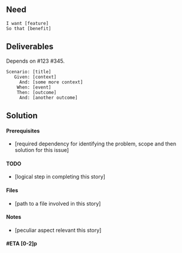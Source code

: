 ## Need

```gherkin
I want [feature]
So that [benefit]
```

## Deliverables

Depends on #123 #345.

```gherkin
Scenario: [title]
   Given: [context]
     And: [some more context]
    When: [event]
    Then: [outcome]
     And: [another outcome]
```

## Solution

#### Prerequisites
- [required dependency for identifying the problem, scope and then solution for this issue]

#### TODO
- [logical step in completing this story]

#### Files
- [path to a file involved in this story]

#### Notes
- [peculiar aspect relevant this story]

#### #ETA [0-2]p
